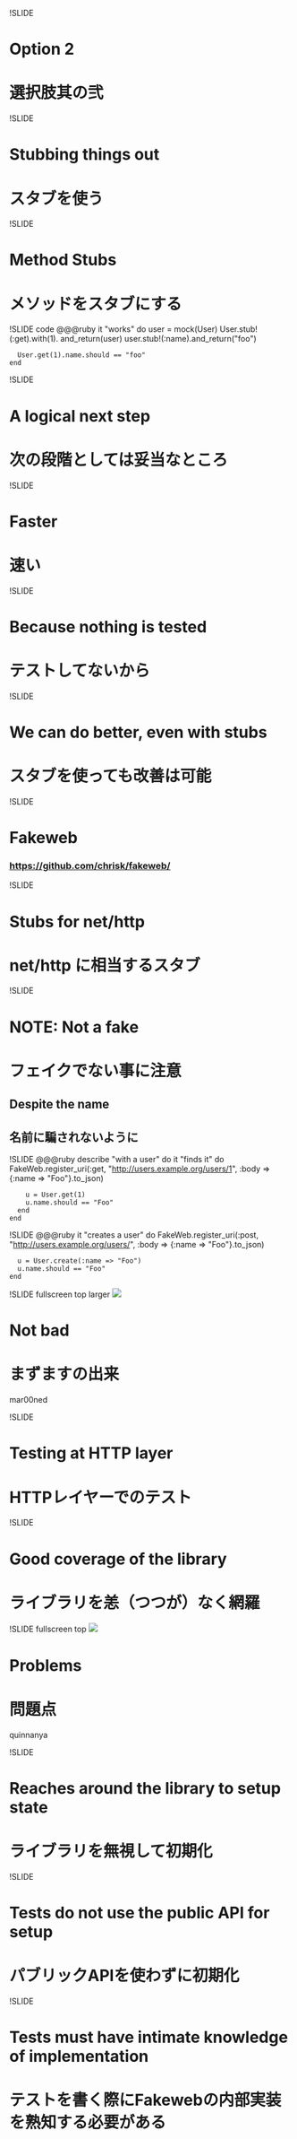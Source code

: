 !SLIDE
# Option 2
# 選択肢其の弐

!SLIDE
# Stubbing things out
# スタブを使う

!SLIDE
# Method Stubs
# メソッドをスタブにする

!SLIDE code
    @@@ruby
    it "works" do
      user = mock(User)
      User.stub!(:get).with(1).
          and_return(user)
      user.stub!(:name).and_return("foo")

      User.get(1).name.should == "foo"
    end

!SLIDE
# A logical next step
# 次の段階としては妥当なところ

!SLIDE
# Faster
# 速い

!SLIDE
# Because nothing is tested
# テストしてないから

!SLIDE
# We can do better, even with stubs
# スタブを使っても改善は可能

!SLIDE
# Fakeweb
### https://github.com/chrisk/fakeweb/

!SLIDE
# Stubs for net/http
# net/http に相当するスタブ

!SLIDE
# NOTE: Not a fake
# フェイクでない事に注意
## Despite the name
## 名前に騙されないように

!SLIDE
    @@@ruby
    describe "with a user" do
      it "finds it" do
        FakeWeb.register_uri(:get, 
         "http://users.example.org/users/1",
         :body => {:name => "Foo"}.to_json)

        u = User.get(1)
        u.name.should == "Foo"
      end
    end

!SLIDE
    @@@ruby
    it "creates a user" do
      FakeWeb.register_uri(:post,
        "http://users.example.org/users/",
        :body => {:name => "Foo"}.to_json)

      u = User.create(:name => "Foo")
      u.name.should == "Foo"
    end

!SLIDE fullscreen top larger
![](thumbs_up.jpg)
# Not bad
# まずますの出来
<span class="flickr caption">mar00ned</span>

!SLIDE
# Testing at HTTP layer
# HTTPレイヤーでのテスト

!SLIDE
# Good coverage of the library
# ライブラリを恙（つつが）なく網羅

!SLIDE fullscreen top
![](thumbs_down.jpg)
# Problems
# 問題点
<span class="flickr caption">quinnanya</span>

!SLIDE
# Reaches around the library to setup state
# ライブラリを無視して初期化

!SLIDE
# Tests do not use the public API for setup
# パブリックAPIを使わずに初期化

!SLIDE
# Tests must have intimate knowledge of implementation
# テストを書く際にFakewebの内部実装を熟知する必要がある

